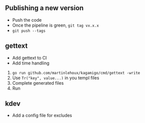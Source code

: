 ## Publishing a new version

- Push the code
- Once the pipeline is green, `git tag vx.x.x`
- `git push --tags`

## gettext

- Add gettext to CI
- Add time handling

1.  `go run github.com/martinlehoux/kagamigo/cmd/gettext -write`
2.  Use `Tr("key", value...)` in you templ files
3.  Complete generated files
4.  Run

## kdev

- Add a config file for excludes
